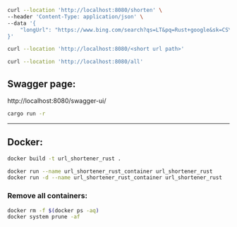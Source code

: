 ```bash
curl --location 'http://localhost:8080/shorten' \
--header 'Content-Type: application/json' \
--data '{
    "longUrl": "https://www.bing.com/search?qs=LT&pq=Rust+google&sk=CSYN1&sc=16-11&q=rust+google&cvid=a826e335a74f4217898d8dae1a259447&gs_lcrp=EgRlZGdlKgYIABAAGEAyBggAEAAYQDIGCAEQRRg5MgYIAhAAGEAyBggDEAAYQDIGCAQQABhAMgYIBRAAGEAyBggGEAAYQDIGCAcQABhAMgYICBAAGEDSAQgxNzk4ajBqNKgCCLACAQ&FORM=ANAB01&PC=U531"
}'
```

```bash
curl --location 'http://localhost:8080/<short url path>'
```

```bash
curl --location 'http://localhost:8080/all'
```

## Swagger page:
http://localhost:8080/swagger-ui/

```bash
cargo run -r
```

---
## Docker:

```bash
docker build -t url_shortener_rust .

docker run --name url_shortener_rust_container url_shortener_rust
docker run -d --name url_shortener_rust_container url_shortener_rust

```

### Remove all containers:
```bash
docker rm -f $(docker ps -aq)
docker system prune -af
```